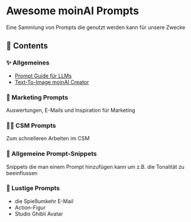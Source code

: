 # Awesome moinAI Prompts
Eine Sammlung von Prompts die genutzt werden kann für unsere Zwecke
## 📂 Contents
### ✨ Allgemeines
- [Prompt Guide für LLMs](https://github.com/moinrobert/moinai-prompts/blob/main/Prompt%20Guide.md)
- [Text-To-Image moinAI Creator](https://github.com/moinrobert/moinai-prompts/blob/main/Text-To-Image%20Creator.md)

### 🎺 Marketing Prompts
Auswertungen, E-Mails und Inspiration für Marketing
### 👩‍🔧 CSM Prompts
Zum schnelleren Arbeiten im CSM
### 🚀 Allgemeine Prompt-Snippets
Snippets die man einem Prompt hinzufügen kann um z.B. die Tonalität zu beeinflussen
### 🐤 Lustige Prompts
- die Spießumkehr E-Mail
- Action-Figur
- Studio Ghibli Avatar
